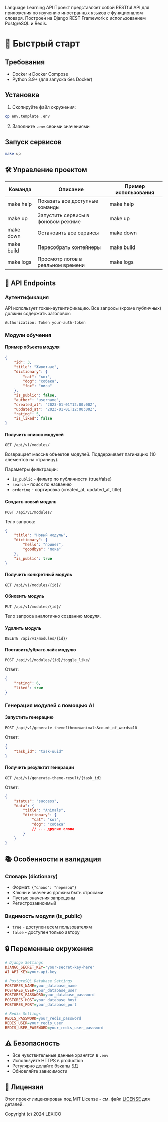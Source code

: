 Language Learning API
Проект представляет собой RESTful API для приложения по изучению иностранных языков с функционалом словаря. 
Построен на Django REST Framework с использованием PostgreSQL и Redis.

# 🚀 Быстрый старт
## Требования
- Docker и Docker Compose
- Python 3.9+ (для запуска без Docker)

## Установка
1. Скопируйте файл окружения:
```bash
cp env.template .env
```
2. Заполните `.env` своими значениями

## Запуск сервисов
```bash
make up
```

## 🛠 Управление проектом
| Команда | Описание | Пример использования |
|---------|----------|---------------------|
| make help | Показать все доступные команды | make help |
| make up | Запустить сервисы в фоновом режиме | make up |
| make down | Остановить все сервисы | make down |
| make build | Пересобрать контейнеры | make build |
| make logs | Просмотр логов в реальном времени | make logs |

## 📡 API Endpoints

### Аутентификация
API использует токен-аутентификацию. Все запросы (кроме публичных) должны содержать заголовок:
```
Authorization: Token your-auth-token
```

### Модули обучения

#### Пример объекта модуля
```json
{
    "id": 3,
    "title": "Животные",
    "dictionary": {
        "cat": "кот",
        "dog": "собака",
        "fox": "лиса"
    },
    "is_public": false,
    "author": "username",
    "created_at": "2023-01-01T12:00:00Z",
    "updated_at": "2023-01-01T12:00:00Z",
    "rating": 5,
    "is_liked": false
}
```

#### Получить список модулей
```
GET /api/v1/modules/
```
Возвращает массив объектов модулей. Поддерживает пагинацию (10 элементов на страницу).

Параметры фильтрации:
- `is_public` - фильтр по публичности (true/false)
- `search` - поиск по названию
- `ordering` - сортировка (created_at, updated_at, title)

#### Создать новый модуль
```
POST /api/v1/modules/
```
Тело запроса:
```json
{
    "title": "Новый модуль",
    "dictionary": {
        "hello": "привет",
        "goodbye": "пока"
    },
    "is_public": true
}
```

#### Получить конкретный модуль
```
GET /api/v1/modules/{id}/
```

#### Обновить модуль
```
PUT /api/v1/modules/{id}/
```
Тело запроса аналогично созданию модуля.

#### Удалить модуль
```
DELETE /api/v1/modules/{id}/
```

#### Поставить/убрать лайк модулю
```
POST /api/v1/modules/{id}/toggle_like/
```
Ответ:
```json
{
    "rating": 6,
    "liked": true
}
```

### Генерация модулей с помощью AI

#### Запустить генерацию
```
POST /api/v1/generate-theme?theme=animals&count_of_words=10
```
Ответ:
```json
{
    "task_id": "task-uuid"
}
```

#### Получить результат генерации
```
GET /api/v1/generate-theme-result/{task_id}
```
Ответ:
```json
{
    "status": "success",
    "data": {
        "title": "Animals",
        "dictionary": {
            "cat": "кот",
            "dog": "собака"
            // ... другие слова
        }
    }
}
```

## 📚 Особенности и валидация

### Словарь (dictionary)
- Формат: `{"слово": "перевод"}`
- Ключи и значения должны быть строками
- Пустые значения запрещены
- Регистрозависимый

### Видимость модуля (is_public)
- `true` - доступен всем пользователям
- `false` - доступен только автору

## 🔒 Переменные окружения
```ini
# Django Settings
DJANGO_SECRET_KEY='your-secret-key-here'
AI_API_KEY=your-api-key

# PostgreSQL Database Settings
POSTGRES_NAME=your_database_name
POSTGRES_USER=your_database_user
POSTGRES_PASSWORD=your_database_password
POSTGRES_HOST=your_database_host
POSTGRES_PORT=your_database_port

# Redis Settings
REDIS_PASSWORD=your_redis_password
REDIS_USER=your_redis_user
REDIS_USER_PASSWORD=your_redis_user_password
```

## ⚠️ Безопасность
- Все чувствительные данные хранятся в `.env`
- Используйте HTTPS в production
- Регулярно делайте бэкапы БД
- Обновляйте зависимости

## 📝 Лицензия

Этот проект лицензирован под MIT License - см. файл [LICENSE](LICENSE) для деталей.

Copyright (c) 2024 LEXICO

